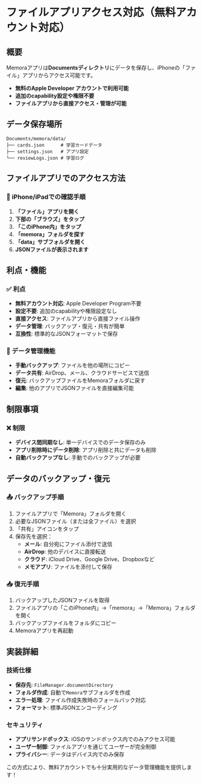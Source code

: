 # ファイルアプリアクセス対応（無料アカウント対応）

## 概要
Memoraアプリは**Documentsディレクトリ**にデータを保存し、iPhoneの「ファイル」アプリからアクセス可能です。
- **無料のApple Developer アカウントで利用可能**
- **追加のcapability設定や権限不要**
- **ファイルアプリから直接アクセス・管理が可能**

## データ保存場所
```
Documents/memora/data/
├── cards.json      # 学習カードデータ
├── settings.json   # アプリ設定
└── reviewLogs.json # 学習ログ
```

## ファイルアプリでのアクセス方法

### 📱 iPhone/iPadでの確認手順
1. **「ファイル」アプリを開く**
2. **下部の「ブラウズ」をタップ**
3. **「このiPhone内」をタップ**
4. **「memora」フォルダを探す**
5. **「data」サブフォルダを開く**
6. **JSONファイルが表示されます**

## 利点・機能

### ✅ 利点
- **無料アカウント対応**: Apple Developer Program不要
- **設定不要**: 追加のcapabilityや権限設定なし
- **直接アクセス**: ファイルアプリから直接ファイル操作
- **データ管理**: バックアップ・復元・共有が簡単
- **互換性**: 標準的なJSONフォーマットで保存

### 📂 データ管理機能
- **手動バックアップ**: ファイルを他の場所にコピー
- **データ共有**: AirDrop、メール、クラウドサービスで送信
- **復元**: バックアップファイルをMemoraフォルダに戻す
- **編集**: 他のアプリでJSONファイルを直接編集可能

## 制限事項

### ❌ 制限
- **デバイス間同期なし**: 単一デバイスでのデータ保存のみ
- **アプリ削除時にデータ削除**: アプリ削除と共にデータも削除
- **自動バックアップなし**: 手動でのバックアップが必要

## データのバックアップ・復元

### 📤 バックアップ手順
1. ファイルアプリで「Memora」フォルダを開く
2. 必要なJSONファイル（または全ファイル）を選択
3. 「共有」アイコンをタップ
4. 保存先を選択：
   - **メール**: 自分宛にファイル添付で送信
   - **AirDrop**: 他のデバイスに直接転送
   - **クラウド**: iCloud Drive、Google Drive、Dropboxなど
   - **メモアプリ**: ファイルを添付して保存

### 📥 復元手順
1. バックアップしたJSONファイルを取得
2. ファイルアプリの「このiPhone内」→「memora」→「Memora」フォルダを開く
3. バックアップファイルをフォルダにコピー
4. Memoraアプリを再起動

## 実装詳細

### 技術仕様
- **保存先**: `FileManager.documentDirectory`
- **フォルダ作成**: 自動で`Memora`サブフォルダを作成
- **エラー処理**: ファイル作成失敗時のフォールバック対応
- **フォーマット**: 標準JSONエンコーディング

### セキュリティ
- **アプリサンドボックス**: iOSのサンドボックス内でのみアクセス可能
- **ユーザー制御**: ファイルアプリを通じてユーザーが完全制御
- **プライバシー**: データはデバイス内でのみ保存

この方式により、無料アカウントでも十分実用的なデータ管理機能を提供します！